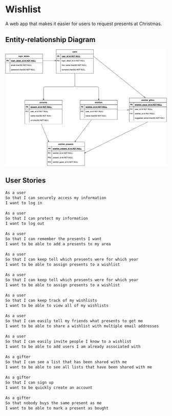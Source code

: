 # Wishlist

A web app that makes it easier for users to request presents at Christmas.

## Entity-relationship Diagram

![entity-relationship diagram](https://github.com/Will-Helliwell/wishlist/blob/main/wishlist_ER_diagram.jpg)

## User Stories

```
As a user
So that I can securely access my information
I want to log in

As a user
So that I can protect my information
I want to log out

As a user
So that I can remember the presents I want
I want to be able to add a presents to my area

As a user
So that I can keep tell which presents were for which year
I want to be able to assign presents to a wishlist

As a user
So that I can keep tell which presents were for which year
I want to be able to assign presents to a wishlist

As a user
So that I can keep track of my wishlists
I want to be able to view all of my wishlists

As a user
So that I can easily tell my friends what presents to get me
I want to be able to share a wishlist with multiple email addresses

As a user
So that I can easily invite people I know to a wishlist
I want to be able to add users I am already associated with

As a gifter
So that I can see a list that has been shared with me
I want to be able to see all lists that have been shared with me

As a gifter
So that I can sign up
I want to be quickly create an account

As a gifter
So that nobody buys the same present as me
I want to be able to mark a present as bought
```

